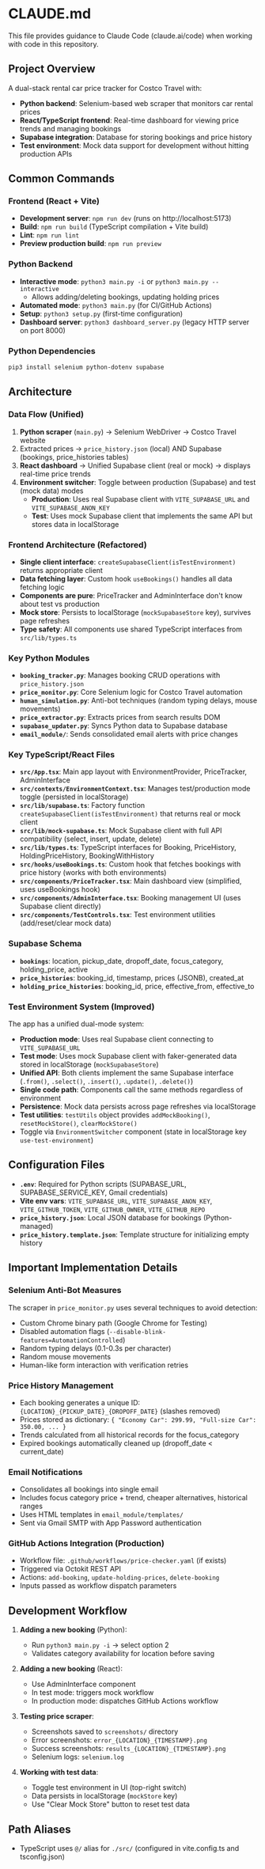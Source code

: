 # CLAUDE.md

This file provides guidance to Claude Code (claude.ai/code) when working with code in this repository.

## Project Overview

A dual-stack rental car price tracker for Costco Travel with:
- **Python backend**: Selenium-based web scraper that monitors car rental prices
- **React/TypeScript frontend**: Real-time dashboard for viewing price trends and managing bookings
- **Supabase integration**: Database for storing bookings and price history
- **Test environment**: Mock data support for development without hitting production APIs

## Common Commands

### Frontend (React + Vite)
- **Development server**: `npm run dev` (runs on http://localhost:5173)
- **Build**: `npm run build` (TypeScript compilation + Vite build)
- **Lint**: `npm run lint`
- **Preview production build**: `npm run preview`

### Python Backend
- **Interactive mode**: `python3 main.py -i` or `python3 main.py --interactive`
  - Allows adding/deleting bookings, updating holding prices
- **Automated mode**: `python3 main.py` (for CI/GitHub Actions)
- **Setup**: `python3 setup.py` (first-time configuration)
- **Dashboard server**: `python3 dashboard_server.py` (legacy HTTP server on port 8000)

### Python Dependencies
```bash
pip3 install selenium python-dotenv supabase
```

## Architecture

### Data Flow (Unified)
1. **Python scraper** (`main.py`) → Selenium WebDriver → Costco Travel website
2. Extracted prices → `price_history.json` (local) AND Supabase (bookings, price_histories tables)
3. **React dashboard** → Unified Supabase client (real or mock) → displays real-time price trends
4. **Environment switcher**: Toggle between production (Supabase) and test (mock data) modes
   - **Production**: Uses real Supabase client with `VITE_SUPABASE_URL` and `VITE_SUPABASE_ANON_KEY`
   - **Test**: Uses mock Supabase client that implements the same API but stores data in localStorage

### Frontend Architecture (Refactored)
- **Single client interface**: `createSupabaseClient(isTestEnvironment)` returns appropriate client
- **Data fetching layer**: Custom hook `useBookings()` handles all data fetching logic
- **Components are pure**: PriceTracker and AdminInterface don't know about test vs production
- **Mock store**: Persists to localStorage (`mockSupabaseStore` key), survives page refreshes
- **Type safety**: All components use shared TypeScript interfaces from `src/lib/types.ts`

### Key Python Modules
- **`booking_tracker.py`**: Manages booking CRUD operations with `price_history.json`
- **`price_monitor.py`**: Core Selenium logic for Costco Travel automation
- **`human_simulation.py`**: Anti-bot techniques (random typing delays, mouse movements)
- **`price_extractor.py`**: Extracts prices from search results DOM
- **`supabase_updater.py`**: Syncs Python data to Supabase database
- **`email_module/`**: Sends consolidated email alerts with price changes

### Key TypeScript/React Files
- **`src/App.tsx`**: Main app layout with EnvironmentProvider, PriceTracker, AdminInterface
- **`src/contexts/EnvironmentContext.tsx`**: Manages test/production mode toggle (persisted in localStorage)
- **`src/lib/supabase.ts`**: Factory function `createSupabaseClient(isTestEnvironment)` that returns real or mock client
- **`src/lib/mock-supabase.ts`**: Mock Supabase client with full API compatibility (select, insert, update, delete)
- **`src/lib/types.ts`**: TypeScript interfaces for Booking, PriceHistory, HoldingPriceHistory, BookingWithHistory
- **`src/hooks/useBookings.ts`**: Custom hook that fetches bookings with price history (works with both environments)
- **`src/components/PriceTracker.tsx`**: Main dashboard view (simplified, uses useBookings hook)
- **`src/components/AdminInterface.tsx`**: Booking management UI (uses Supabase client directly)
- **`src/components/TestControls.tsx`**: Test environment utilities (add/reset/clear mock data)

### Supabase Schema
- **`bookings`**: location, pickup_date, dropoff_date, focus_category, holding_price, active
- **`price_histories`**: booking_id, timestamp, prices (JSONB), created_at
- **`holding_price_histories`**: booking_id, price, effective_from, effective_to

### Test Environment System (Improved)
The app has a unified dual-mode system:
- **Production mode**: Uses real Supabase client connecting to `VITE_SUPABASE_URL`
- **Test mode**: Uses mock Supabase client with faker-generated data stored in localStorage (`mockSupabaseStore`)
- **Unified API**: Both clients implement the same Supabase interface (`.from()`, `.select()`, `.insert()`, `.update()`, `.delete()`)
- **Single code path**: Components call the same methods regardless of environment
- **Persistence**: Mock data persists across page refreshes via localStorage
- **Test utilities**: `testUtils` object provides `addMockBooking()`, `resetMockStore()`, `clearMockStore()`
- Toggle via `EnvironmentSwitcher` component (state in localStorage key `use-test-environment`)

## Configuration Files
- **`.env`**: Required for Python scripts (SUPABASE_URL, SUPABASE_SERVICE_KEY, Gmail credentials)
- **Vite env vars**: `VITE_SUPABASE_URL`, `VITE_SUPABASE_ANON_KEY`, `VITE_GITHUB_TOKEN`, `VITE_GITHUB_OWNER`, `VITE_GITHUB_REPO`
- **`price_history.json`**: Local JSON database for bookings (Python-managed)
- **`price_history.template.json`**: Template structure for initializing empty history

## Important Implementation Details

### Selenium Anti-Bot Measures
The scraper in `price_monitor.py` uses several techniques to avoid detection:
- Custom Chrome binary path (Google Chrome for Testing)
- Disabled automation flags (`--disable-blink-features=AutomationControlled`)
- Random typing delays (0.1-0.3s per character)
- Random mouse movements
- Human-like form interaction with verification retries

### Price History Management
- Each booking generates a unique ID: `{LOCATION}_{PICKUP_DATE}_{DROPOFF_DATE}` (slashes removed)
- Prices stored as dictionary: `{ "Economy Car": 299.99, "Full-size Car": 350.00, ... }`
- Trends calculated from all historical records for the focus_category
- Expired bookings automatically cleaned up (dropoff_date < current_date)

### Email Notifications
- Consolidates all bookings into single email
- Includes focus category price + trend, cheaper alternatives, historical ranges
- Uses HTML templates in `email_module/templates/`
- Sent via Gmail SMTP with App Password authentication

### GitHub Actions Integration (Production)
- Workflow file: `.github/workflows/price-checker.yaml` (if exists)
- Triggered via Octokit REST API
- Actions: `add-booking`, `update-holding-prices`, `delete-booking`
- Inputs passed as workflow dispatch parameters

## Development Workflow

1. **Adding a new booking** (Python):
   - Run `python3 main.py -i` → select option 2
   - Validates category availability for location before saving

2. **Adding a new booking** (React):
   - Use AdminInterface component
   - In test mode: triggers mock workflow
   - In production mode: dispatches GitHub Actions workflow

3. **Testing price scraper**:
   - Screenshots saved to `screenshots/` directory
   - Error screenshots: `error_{LOCATION}_{TIMESTAMP}.png`
   - Success screenshots: `results_{LOCATION}_{TIMESTAMP}.png`
   - Selenium logs: `selenium.log`

4. **Working with test data**:
   - Toggle test environment in UI (top-right switch)
   - Data persists in localStorage (`mockStore` key)
   - Use "Clear Mock Store" button to reset test data

## Path Aliases
- TypeScript uses `@/` alias for `./src/` (configured in vite.config.ts and tsconfig.json)
